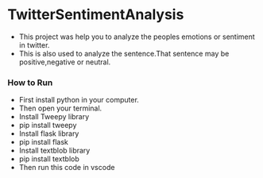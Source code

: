 # TwitterSentimentAnalysis

- This project was help you to analyze the peoples emotions or sentiment in twitter.
- This is also used  to analyze the sentence.That sentence may be positive,negative or neutral.

### How to Run
 
- First install python in your computer.
- Then open your terminal.
- Install Tweepy library
- pip install tweepy
- Install flask library
- pip install flask
- Install textblob library
- pip install textblob
- Then run this code in vscode
